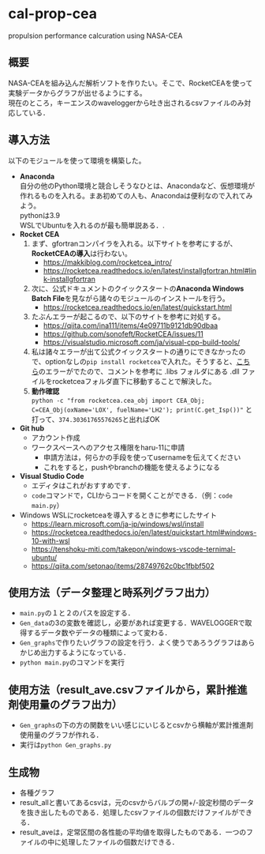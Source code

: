 # cal-prop-cea
propulsion performance calcuration using NASA-CEA  

## 概要
NASA-CEAを組み込んだ解析ソフトを作りたい。そこで、RocketCEAを使って実験データからグラフが出せるようにする。  
現在のところ，キーエンスのwaveloggerから吐き出されるcsvファイルのみ対応している．

## 導入方法
以下のモジュールを使って環境を構築した。
- **Anaconda**  
  自分の他のPython環境と競合しそうなひとは、Anacondaなど、仮想環境が作れるものを入れる。まあ初めての人も、Anacondaは便利なので入れてみよう。  
  pythonは3.9  
  WSLでUbuntuを入れるのが最も簡単説ある．.  
- **Rocket CEA**  
  1. まず、gfortranコンパイラを入れる。以下サイトを参考にするが、**RocketCEAの導入**は行わない。
     - https://makkiblog.com/rocketcea_intro/
     - https://rocketcea.readthedocs.io/en/latest/installgfortran.html#link-installgfortran
  2. 次に、公式ドキュメントのクイックスタートの**Anaconda Windows Batch File**を見ながら諸々のモジュールのインストールを行う。
     - https://rocketcea.readthedocs.io/en/latest/quickstart.html  
  3. たぶんエラーが起こるので、以下のサイトを参考に対処する。
     - https://qiita.com/ina111/items/4e09711b9121db90dbaa
     - https://github.com/sonofeft/RocketCEA/issues/11
     - https://visualstudio.microsoft.com/ja/visual-cpp-build-tools/
  4. 私は諸々エラーが出て公式クイックスタートの通りにできなかったので、optionなしの`pip install rocketcea`で入れた。そうすると、[こちら](https://github.com/sonofeft/RocketCEA/issues/11#issuecomment-665428405)のエラーがでたので、コメントを参考に \.libs フォルダにある .dll ファイルをrocketceaフォルダ直下に移動することで解決した。
  5. **動作確認**  
  `python -c "from rocketcea.cea_obj import CEA_Obj; C=CEA_Obj(oxName='LOX', fuelName='LH2'); print(C.get_Isp())"`
  と打って、`374.30361765576265`と出ればOK
- **Git hub**
  - アカウント作成
  - ワークスペースへのアクセス権限をharu-11に申請
    - 申請方法は，何らかの手段を使ってusernameを伝えてください
    - これをすると，pushやbranchの機能を使えるようになる
- **Visual Studio Code**
  - エディタはこれがおすすめです．
  - `code`コマンドで，CLIからコードを開くことができる．（例：`code main.py`）
- Windows WSLにrocketceaを導入するときに参考にしたサイト
  - https://learn.microsoft.com/ja-jp/windows/wsl/install
  - https://rocketcea.readthedocs.io/en/latest/quickstart.html#windows-10-with-wsl
  - https://tenshoku-miti.com/takepon/windows-vscode-ternimal-ubuntu/
  - https://qiita.com/setonao/items/28749762c0bc1fbbf502

## 使用方法（データ整理と時系列グラフ出力）  
- `main.py`の１と２のパスを設定する．  
- `Gen_data`の3の変数を確認し，必要があれば変更する．WAVELOGGERで取得するデータ数やデータの種類によって変わる．  
- `Gen_graphs`で作りたいグラフの設定を行う．よく使うであろうグラフはあらかじめ出力するようになっている．  
- `python main.py`のコマンドを実行  
## 使用方法（result_ave.csvファイルから，累計推進剤使用量のグラフ出力）
- `Gen_graphs`の下の方の関数をいい感じにいじるとcsvから横軸が累計推進剤使用量のグラフが作れる．  
- 実行は`python Gen_graphs.py`

## 生成物  
- 各種グラフ  
- result_allと書いてあるcsvは，元のcsvからバルブの開+/-設定秒間のデータを抜き出したものである．処理したcsvファイルの個数だけファイルができる．
- result_aveは，定常区間の各性能の平均値を取得したものである．一つのファイルの中に処理したファイルの個数だけできる．
